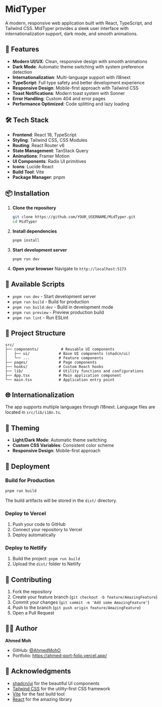 # MidTyper

A modern, responsive web application built with React, TypeScript, and Tailwind CSS. MidTyper provides a sleek user interface with internationalization support, dark mode, and smooth animations.

## 🚀 Features

- **Modern UI/UX**: Clean, responsive design with smooth animations
- **Dark Mode**: Automatic theme switching with system preference detection
- **Internationalization**: Multi-language support with i18next
- **TypeScript**: Full type safety and better development experience
- **Responsive Design**: Mobile-first approach with Tailwind CSS
- **Toast Notifications**: Modern toast system with Sonner
- **Error Handling**: Custom 404 and error pages
- **Performance Optimized**: Code splitting and lazy loading

## 🛠️ Tech Stack

- **Frontend**: React 18, TypeScript
- **Styling**: Tailwind CSS, CSS Modules
- **Routing**: React Router v6
- **State Management**: TanStack Query
- **Animations**: Framer Motion
- **UI Components**: Radix UI primitives
- **Icons**: Lucide React
- **Build Tool**: Vite
- **Package Manager**: pnpm

## 📦 Installation

1. **Clone the repository**

   ```bash
   git clone https://github.com/YOUR_USERNAME/MidTyper.git
   cd MidTyper
   ```

2. **Install dependencies**

   ```bash
   pnpm install
   ```

3. **Start development server**

   ```bash
   pnpm run dev
   ```

4. **Open your browser**
   Navigate to `http://localhost:5173`

## 🎯 Available Scripts

- `pnpm run dev` - Start development server
- `pnpm run build` - Build for production
- `pnpm run build:dev` - Build in development mode
- `pnpm run preview` - Preview production build
- `pnpm run lint` - Run ESLint

## 📁 Project Structure

```
src/
├── components/          # Reusable UI components
│   ├── ui/             # Base UI components (shadcn/ui)
│   └── ...             # Feature components
├── pages/              # Page components
├── hooks/              # Custom React hooks
├── lib/                # Utility functions and configurations
├── App.tsx             # Main application component
└── main.tsx            # Application entry point
```

## 🌐 Internationalization

The app supports multiple languages through i18next. Language files are located in `src/lib/i18n.ts`.

## 🎨 Theming

- **Light/Dark Mode**: Automatic theme switching
- **Custom CSS Variables**: Consistent color scheme
- **Responsive Design**: Mobile-first approach

## 🚀 Deployment

### Build for Production

```bash
pnpm run build
```

The build artifacts will be stored in the `dist/` directory.

### Deploy to Vercel

1. Push your code to GitHub
2. Connect your repository to Vercel
3. Deploy automatically

### Deploy to Netlify

1. Build the project: `pnpm run build`
2. Upload the `dist/` folder to Netlify

## 🤝 Contributing

1. Fork the repository
2. Create your feature branch (`git checkout -b feature/AmazingFeature`)
3. Commit your changes (`git commit -m 'Add some AmazingFeature'`)
4. Push to the branch (`git push origin feature/AmazingFeature`)
5. Open a Pull Request

## 👨‍💻 Author

**Ahmed Moh**

- GitHub: [@AhmedMohO](https://github.com/AhmedMohO)
- Portfolio: https://ahmed-port-folio.vercel.app/

## 🙏 Acknowledgments

- [shadcn/ui](https://ui.shadcn.com/) for the beautiful UI components
- [Tailwind CSS](https://tailwindcss.com/) for the utility-first CSS framework
- [Vite](https://vitejs.dev/) for the fast build tool
- [React](https://reactjs.org/) for the amazing library
